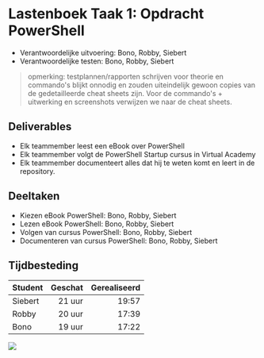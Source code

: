 # Lastenboek Taak 1: Opdracht PowerShell

* Verantwoordelijke uitvoering: Bono, Robby, Siebert
* Verantwoordelijke testen: Bono, Robby, Siebert

> opmerking: testplannen/rapporten schrijven voor theorie en commando's blijkt onnodig en zouden uiteindelijk gewoon copies van de gedetailleerde cheat sheets zijn. Voor de commando's + uitwerking en screenshots verwijzen we naar de cheat sheets.

## Deliverables

* Elk teammember leest een eBook over PowerShell
* Elk teammember volgt de PowerShell Startup cursus in Virtual Academy
* Elk teammember documenteert alles dat hij te weten komt en leert in de repository.

## Deeltaken

* Kiezen eBook PowerShell: Bono, Robby, Siebert
* Lezen eBook PowerShell: Bono, Robby, Siebert
* Volgen van cursus PowerShell: Bono, Robby, Siebert
* Documenteren van cursus PowerShell: Bono, Robby, Siebert

## Tijdbesteding

| Student  | Geschat | Gerealiseerd |
| :---     |    ---: |         ---: |
| Siebert |   21 uur      |     19:57         |
| Robby |   20 uur      |       17:39     |
| Bono |     19 uur    |      17:22        |

![](https://embed.gyazo.com/95ef604804eab9397012857084d68912.png)



